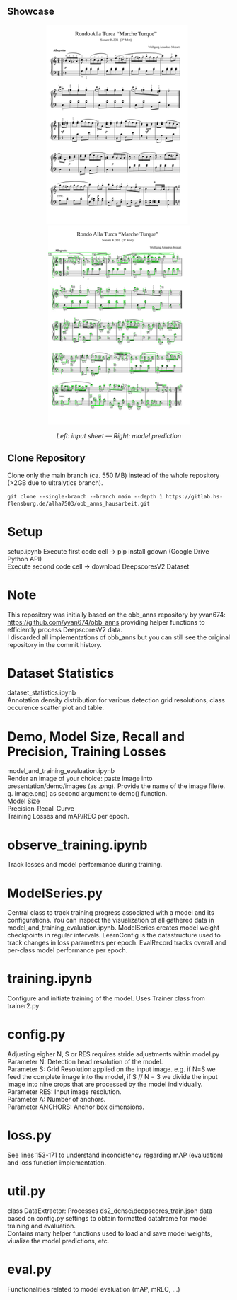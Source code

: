 ## Showcase

<p align="center">
  <img src="presentation/demo/images/turca.png" alt="Input Image" width="320" height="450">
  &nbsp;
  <img src="presentation/demo/preds/turca_thr0.95_resized.jpg" alt="Model Prediction" width="320" height="450">
</p>

<p align="center"><em>Left: input sheet — Right: model prediction</em></p>

## Clone Repository

Clone only the main branch (ca. 550 MB) instead of the whole repository (>2GB due to ultralytics branch).

```
git clone --single-branch --branch main --depth 1 https://gitlab.hs-flensburg.de/alha7503/obb_anns_hausarbeit.git
```

# Setup

setup.ipynb
Execute first code cell -> pip install gdown (Google Drive Python API)  
Execute second code cell -> download DeepscoresV2 Dataset

# Note

This repository was initially based on the obb_anns repository by yvan674: https://github.com/yvan674/obb_anns providing helper functions to efficiently
process DeepscoresV2 data.  
I discarded all implementations of obb_anns but you can still see the original repository in the commit history.

# Dataset Statistics

dataset_statistics.ipynb  
Annotation density distribution for various detection grid resolutions, class occurence scatter plot and table.

# Demo, Model Size, Recall and Precision, Training Losses

model_and_training_evaluation.ipynb  
Render an image of your choice: paste image into presentation/demo/images (as .png). Provide the name of the image file(e. g. image.png) as second argument to demo() function.  
Model Size  
Precision-Recall Curve  
Training Losses and mAP/REC per epoch.

# observe_training.ipynb

Track losses and model performance during training.

# ModelSeries.py

Central class to track training progress associated with a model and its configurations. You can inspect the visualization of all gathered data in model_and_training_evaluation.ipynb. ModelSeries creates model weight checkpoints in regular intervals. LearnConfig is the datastructure used to track changes in loss parameters per epoch. EvalRecord tracks overall and per-class model performance per epoch.

# training.ipynb

Configure and initiate training of the model. Uses Trainer class from trainer2.py

# config.py

Adjusting eigher N, S or RES requires stride adjustments within model.py  
Parameter N: Detection head resolution of the model.  
Parameter S: Grid Resolution applied on the input image. e.g. if N=S we feed the complete image into the model, if S // N = 3 we divide the input image into nine crops that are processed by the model individually.  
Parameter RES: Input image resolution.  
Parameter A: Number of anchors.  
Parameter ANCHORS: Anchor box dimensions.

# loss.py

See lines 153-171 to understand inconcistency regarding mAP (evaluation) and loss function implementation.

# util.py

class DataExtractor: Processes ds2_dense\deepscores_train.json data based on config.py settings to obtain formatted dataframe for model training and evaluation.  
Contains many helper functions used to load and save model weights, viualize the model predictions, etc.

# eval.py

Functionalities related to model evaluation (mAP, mREC, ...)
